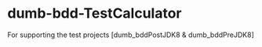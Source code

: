# dumb-bdd-TestCalculator
For supporting the test projects [dumb_bddPostJDK8 &amp; dumb_bddPreJDK8]
